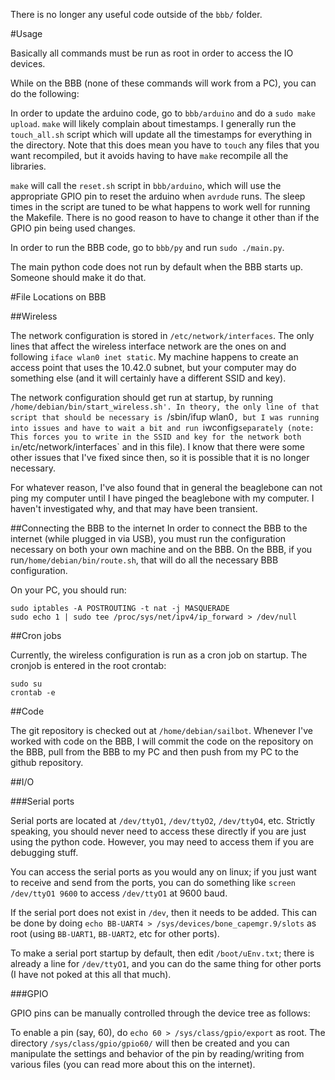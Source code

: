 There is no longer any useful code outside of the `bbb/` folder.

#Usage

Basically all commands must be run as root in order to access the
IO devices.

While on the BBB (none of these commands will work from a PC),
you can do the following:

In order to update the arduino code, go to `bbb/arduino` and
do a `sudo make upload`. `make` will likely complain about timestamps.
I generally run the `touch_all.sh` script which will update all the timestamps
for everything in the directory. Note that this does mean you have to `touch`
any files that you want recompiled, but it avoids having to have `make` recompile
all the libraries.

`make` will call the `reset.sh` script in `bbb/arduino`, which will use the
appropriate GPIO pin to reset the arduino when `avrdude` runs. The sleep times
in the script are tuned to be what happens to work well for running the Makefile.
There is no good reason to have to change it other than if the GPIO pin being
used changes.

In order to run the BBB code, go to `bbb/py` and run `sudo ./main.py`.

The main python code does not run by default when the BBB starts up.
Someone should make it do that.

#File Locations on BBB

##Wireless

The network configuration is stored in `/etc/network/interfaces`. The only lines that affect the wireless interface network are the ones on and following `iface wlan0 inet static`. My machine happens to create an access point that uses the 10.42.0 subnet, but your computer may do something else (and it will certainly have a different SSID and key).

The network configuration should get run at startup, by running `/home/debian/bin/start_wireless.sh'. In theory, the only line of that script that should be necessary is `/sbin/ifup wlan0`, but I was running into issues and have to wait a bit and run `iwconfig` separately (note: This forces you to write in the SSID and key for the network both in `/etc/network/interfaces` and in this file). I know that there were some other issues that I've fixed since then, so it is possible that it is no longer necessary.

For whatever reason, I've also found that in general the beaglebone can not ping my computer until I have pinged the beaglebone with my computer. I haven't investigated why, and that may have been transient.

##Connecting the BBB to the internet
In order to connect the BBB to the internet (while plugged in via USB), you must run the configuration necessary on both your own machine and on the BBB. On the BBB, if you run`/home/debian/bin/route.sh`, that will do all the necessary BBB configuration. 

On your PC, you should run:
```
sudo iptables -A POSTROUTING -t nat -j MASQUERADE
sudo echo 1 | sudo tee /proc/sys/net/ipv4/ip_forward > /dev/null
```

##Cron jobs

Currently, the wireless configuration is run as a cron job on startup. The cronjob is entered in the root crontab:
```
sudo su
crontab -e
```

##Code

The git repository is checked out at `/home/debian/sailbot`. Whenever I've worked with code on the BBB, I will commit the code on the repository on the BBB, pull from the BBB to my PC and then push from my PC to the github repository.

##I/O

###Serial ports

Serial ports are located at `/dev/ttyO1`, `/dev/ttyO2`, `/dev/ttyO4`, etc.
Strictly speaking, you should never need to access these directly if you are just using the python code. However, you may need to access them if you are debugging stuff.

You can access the serial ports as you would any on linux; if you just want to receive and send from the ports, you can do something like `screen /dev/ttyO1 9600` to access `/dev/ttyO1` at 9600 baud.

If the serial port does not exist in `/dev`, then it needs to be added. This can be done by doing `echo BB-UART4 > /sys/devices/bone_capemgr.9/slots` as root (using `BB-UART1`, `BB-UART2`, etc for other ports).

To make a serial port startup by default, then edit `/boot/uEnv.txt`; there is already a line for `/dev/ttyO1`, and you can do the same thing for other ports (I have not poked at this all that much).

###GPIO

GPIO pins can be manually controlled through the device tree as follows:

To enable a pin (say, 60), do `echo 60 > /sys/class/gpio/export` as root. The directory `/sys/class/gpio/gpio60/` will then be created and you can manipulate the settings and behavior of the pin by reading/writing from various files (you can read more about this on the internet).
